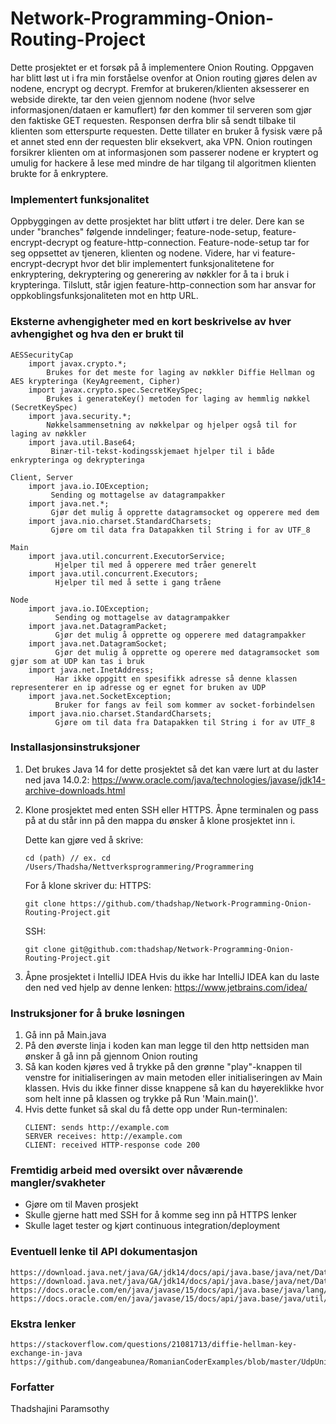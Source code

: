 # Network-Programming-Onion-Routing-Project

Dette prosjektet er et forsøk på å implementere Onion Routing. Oppgaven har blitt løst ut i fra min forståelse ovenfor at Onion routing gjøres delen av nodene, encrypt og decrypt. Fremfor at brukeren/klienten aksesserer en webside direkte, tar den veien gjennom nodene (hvor selve informasjonen/dataen er kamuflert) før den kommer til serveren som gjør den faktiske GET requesten. Responsen derfra blir så sendt tilbake til klienten som etterspurte requesten. Dette tillater en bruker å fysisk være på et annet sted enn der requesten blir eksekvert, aka VPN. Onion routingen forsikrer klienten om at informasjonen som passerer nodene er kryptert og umulig for hackere å lese med mindre de har tilgang til algoritmen klienten brukte for å enkryptere. 

           
### Implementert funksjonalitet
Oppbyggingen av dette prosjektet har blitt utført i tre deler. Dere kan se under "branches" følgende inndelinger; feature-node-setup, feature-encrypt-decrypt og feature-http-connection. Feature-node-setup tar for seg oppsettet av tjeneren, klienten og nodene. Videre, har vi feature-encrypt-decrypt hvor det blir implementert funksjonalitetene for enkryptering, dekryptering og generering av nøkkler for å ta i bruk i krypteringa. Tilslutt, står igjen feature-http-connection som har ansvar for oppkoblingsfunksjonaliteten mot en http URL.


### Eksterne avhengigheter med en kort beskrivelse av hver avhengighet og hva den er brukt til
    AESSecurityCap
        import javax.crypto.*;
            Brukes for det meste for laging av nøkkler Diffie Hellman og AES krypteringa (KeyAgreement, Cipher)
        import javax.crypto.spec.SecretKeySpec;
            Brukes i generateKey() metoden for laging av hemmlig nøkkel (SecretKeySpec)
        import java.security.*;
            Nøkkelsammensetning av nøkkelpar og hjelper også til for laging av nøkkler
        import java.util.Base64;
             Binær-til-tekst-kodingsskjemaet hjelper til i både enkrypteringa og dekrypteringa 
             
    Client, Server
        import java.io.IOException;
             Sending og mottagelse av datagrampakker
        import java.net.*;
             Gjør det mulig å opprette datagramsocket og opperere med dem
        import java.nio.charset.StandardCharsets;
             Gjøre om til data fra Datapakken til String i for av UTF_8
             
    Main
        import java.util.concurrent.ExecutorService;
              Hjelper til med å opperere med tråer generelt
        import java.util.concurrent.Executors;
              Hjelper til med å sette i gang tråene
              
    Node
        import java.io.IOException;
              Sending og mottagelse av datagrampakker
        import java.net.DatagramPacket;
              Gjør det mulig å opprette og opperere med datagrampakker
        import java.net.DatagramSocket;
              Gjør det mulig å opprette og operere med datagramsocket som gjør som at UDP kan tas i bruk
        import java.net.InetAddress;
              Har ikke oppgitt en spesifikk adresse så denne klassen representerer en ip adresse og er egnet for bruken av UDP
        import java.net.SocketException;
              Bruker for fangs av feil som kommer av socket-forbindelsen
        import java.nio.charset.StandardCharsets;
              Gjøre om til data fra Datapakken til String i for av UTF_8
        
        
### Installasjonsinstruksjoner
1. Det brukes Java 14 for dette prosjektet så det kan være lurt at du laster ned java 14.0.2:
        https://www.oracle.com/java/technologies/javase/jdk14-archive-downloads.html
2. Klone prosjektet med enten SSH eller HTTPS. Åpne terminalen og pass på at du står inn på den mappa du ønsker å klone prosjektet inn i.

    Dette kan gjøre ved å skrive: 
    ```
    cd (path) // ex. cd /Users/Thadsha/Nettverksprogrammering/Programmering 
    ```   
    For å klone skriver du:
    HTTPS:
    ```
    git clone https://github.com/thadshap/Network-Programming-Onion-Routing-Project.git
    ```
    SSH:
    ```
    git clone git@github.com:thadshap/Network-Programming-Onion-Routing-Project.git 
    ```
    
3. Åpne prosjektet i IntelliJ IDEA
         Hvis du ikke har IntelliJ IDEA kan du laste den ned ved hjelp av denne lenken:
             https://www.jetbrains.com/idea/ 
             
             
### Instruksjoner for å bruke løsningen
 1. Gå inn på Main.java
 2. På den øverste linja i koden kan man legge til den http nettsiden man ønsker å gå inn på gjennom Onion routing
 3. Så kan koden kjøres ved å trykke på den grønne "play"-knappen til venstre for initialiseringen av main metoden eller initialiseringen av Main klassen. Hvis du ikke finner disse knappene så kan du høyereklikke hvor som helt inne på klassen og trykke på Run 'Main.main()'.
 4. Hvis dette funket så skal du få dette opp under Run-terminalen:
    ```
    CLIENT: sends http://example.com
    SERVER receives: http://example.com
    CLIENT: received HTTP-response code 200
    ```     
         
### Fremtidig arbeid med oversikt over nåværende mangler/svakheter
- Gjøre om til Maven prosjekt
- Skulle gjerne hatt med SSH for å komme seg inn på HTTPS lenker 
- Skulle laget tester og kjørt continuous integration/deployment


### Eventuell lenke til API dokumentasjon
    https://download.java.net/java/GA/jdk14/docs/api/java.base/java/net/DatagramPacket.html#%3Cinit%3E(byte%5B%5D,int,java.net.InetAddress,int)
    https://download.java.net/java/GA/jdk14/docs/api/java.base/java/net/DatagramSocket.html#send(java.net.DatagramPacket)
    https://docs.oracle.com/en/java/javase/15/docs/api/java.base/java/lang/Runnable.html#run()
    https://docs.oracle.com/en/java/javase/15/docs/api/java.base/java/util/concurrent/ExecutorService.html
    
    
### Ekstra lenker 
    https://stackoverflow.com/questions/21081713/diffie-hellman-key-exchange-in-java 
    https://github.com/dangeabunea/RomanianCoderExamples/blob/master/UdpUnicastSimple/src/romaniancoder/networking/udp/unicast/simple/Main.java 
     
### Forfatter
Thadshajini Paramsothy
